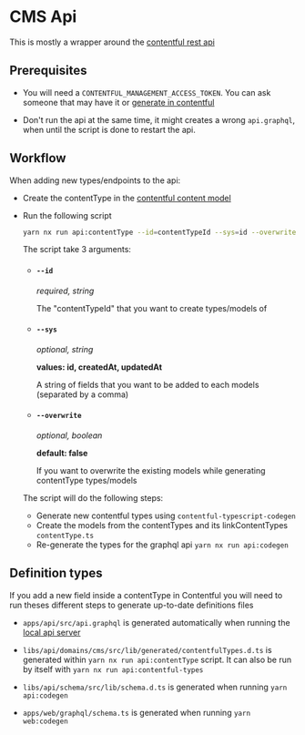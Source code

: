 # CMS Api

This is mostly a wrapper around the
[contentful rest api](https://www.contentful.com/developers/docs/references/content-delivery-api/)

## Prerequisites

- You will need a `CONTENTFUL_MANAGEMENT_ACCESS_TOKEN`. You can ask someone that may have it or [generate in contentful](https://app.contentful.com/spaces/8k0h54kbe6bj/api/cma_tokens)

- Don't run the api at the same time, it might creates a wrong `api.graphql`, when until the script is done to restart the api.

## Workflow

When adding new types/endpoints to the api:

- Create the contentType in the [contentful content model](https://app.contentful.com/spaces/8k0h54kbe6bj/content_types)

- Run the following script

  ```bash
  yarn nx run api:contentType --id=contentTypeId --sys=id --overwrite=false
  ```

  The script take 3 arguments:

  - #### `--id`

    _required, string_

    The "contentTypeId" that you want to create types/models of

  - #### `--sys`

    _optional, string_

    **values: id, createdAt, updatedAt**

    A string of fields that you want to be added to each models (separated by a comma)

  - #### `--overwrite`

    _optional, boolean_

    **default: false**

    If you want to overwrite the existing models while generating contentType types/models

  The script will do the following steps:

  - Generate new contentful types using `contentful-typescript-codegen`
  - Create the models from the contentTypes and its linkContentTypes `contentType.ts`
  - Re-generate the types for the graphql api `yarn nx run api:codegen`

## Definition types

If you add a new field inside a contentType in Contentful you will need to run theses different steps to generate up-to-date definitions files

- `apps/api/src/api.graphql` is generated automatically when running the [local api server](https://github.com/island-is/island.is/blob/71c15cbc2c8276f8d635d4c2337d14fa845bfbe1/apps/api/src/app/app.module.ts#L18)

- `libs/api/domains/cms/src/lib/generated/contentfulTypes.d.ts` is generated within `yarn nx run api:contentType` script. It can also be run by itself with `yarn nx run api:contentful-types`

- `libs/api/schema/src/lib/schema.d.ts` is generated when running `yarn api:codegen`

- `apps/web/graphql/schema.ts` is generated when running `yarn web:codegen`
